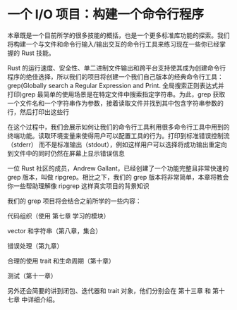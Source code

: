 <!--
 * @Author: wlj
 * @Date: 2022-12-15 14:59:34
 * @LastEditors: wlj
 * @LastEditTime: 2022-12-15 15:18:44
 * @Description: 一个 I/O 项目：构建一个命令行程序
 * @see:https://kaisery.github.io/trpl-zh-cn/ch12-00-an-io-project.html
-->

# 一个 I/O 项目：构建一个命令行程序

本章既是一个目前所学的很多技能的概括，也是一个更多标准库功能的探索。我们将构建一个与文件和命令行输入/输出交互的命令行工具来练习现在一些你已经掌握的 Rust 技能。

Rust 的运行速度、安全性、单二进制文件输出和跨平台支持使其成为创建命令行程序的绝佳选择，所以我们的项目将创建一个我们自己版本的经典命令行工具：grep(Globally search a Regular Expression and Print. 全局搜索正则表达式并打印)grep 最简单的使用场景是在特定文件中搜索指定字符串。为此，grep 获取一个文件名和一个字符串作为参数，接着读取文件并找到其中包含字符串参数的行，然后打印出这些行

在这个过程中，我们会展示如何让我们的命令行工具利用很多命令行工具中用到的终端功能。读取环境变量来使得用户可以配置工具的行为。打印到标准错误控制流（stderr） 而不是标准输出（stdout），例如这样用户可以选择将成功输出重定向到文件中的同时仍然在屏幕上显示错误信息

一位 Rust 社区的成员，Andrew Gallant，已经创建了一个功能完整且非常快速的 grep 版本，叫做 ripgrep。相比之下，我们的 grep 版本将非常简单，本章将教会你一些帮助理解像 ripgrep 这样真实项目的背景知识

我们的 grep 项目将会结合之前所学的一些内容：

代码组织（使用 第七章 学习的模块）

vector 和字符串（第八章，集合）

错误处理（第九章）

合理的使用 trait 和生命周期（第十章）

测试（第十一章）

另外还会简要的讲到闭包、迭代器和 trait 对象，他们分别会在 第十三章 和 第十七章 中详细介绍。

